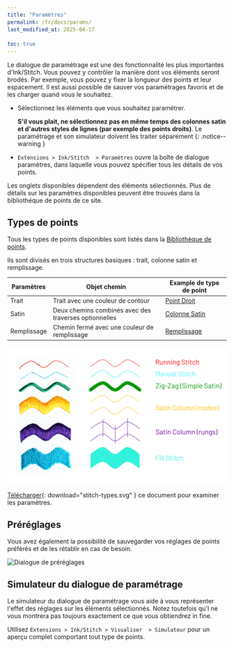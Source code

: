 ```yaml
---
title: "Paramètres"
permalink: /fr/docs/params/
last_modified_at: 2025-04-17

toc: true
---
```

Le dialogue de paramétrage est une des fonctionnalité les plus importantes d'Ink/Stitch. Vous pouvez y contrôler la manière dont vos éléments seront brodés. Par exemple, vous pouvez y fixer la longueur des points et leur espacement. Il est aussi possible de sauver vos paramétrages favoris et de les charger quand vous le souhaitez.

* Sélectionnez les éléments que vous souhaitez paramétrer. 

  **S'il vous plait, ne sélectionnez pas en même temps des colonnes satin et d'autres styles de lignes (par exemple des points droits)**. Le paramétrage et son simulateur doivent les traiter séparément
  {: .notice--warning }
* `Extensions > Ink/Stitch  > Paramètres` ouvre la boîte de dialogue paramètres, dans laquelle vous pouvez spécifier tous les détails de vos points.

Les onglets disponibles  dépendent des éléments sélectionnés. Plus de détails sur les paramètres disponibles peuvent être trouvés dans la bibliothéque de  points de ce site.

## Types de points

Tous les types de points disponibles sont listés dans la [Bibliothèque de points](/fr/docs/stitch-library/). 

Ils sont divisés en trois structures basiques : trait, colonne satin et remplissage.


Paramètres  | Objet chemin                                           | Example de type de point
------------|--------------------------------------------------------|--------------------------------------------------
Trait       | Trait avec une couleur de contour                      | [Point Droit](/fr/docs/stitches/running-stitch/)
Satin       | Deux  chemins combinés avec des traverses optionnelles | [Colonne Satin](/fr/docs/stitches/satin-column)
Remplissage | Chemin fermé avec une couleur de remplissage           | [Remplissage](/fr/docs/stitches/fill-stitch/)

![Types de point](/assets/images/docs/stitch-types.svg)

[Télécharger](/assets/images/docs/stitch-types.svg){: download="stitch-types.svg" } ce document pour examiner les paramètres.

## Préréglages

Vous avez également la possibilité de sauvegarder vos réglages de points préférés et de les rétablir en cas de besoin.

![Dialogue de préréglages](/assets/images/docs/fr/params-presets.jpg)

## Simulateur du dialogue de paramétrage

Le simulateur du dialogue de paramétrage vous aide à vous représenter l'effet des réglages sur les éléments sélectionnés. Notez toutefois qu'l ne vous montrera pas toujours exactement ce que vous obtiendrez in fine.

Utilisez `Extensions > Ink/Stitch > Visualiser  > Simulateur` pour un aperçu complet comportant tout type de points.
